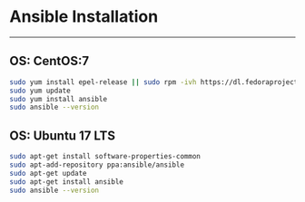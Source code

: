  # Ansible Installation
************************

## OS: CentOS:7

```sh
sudo yum install epel-release || sudo rpm -ivh https://dl.fedoraproject.org/pub/epel/epel-release-latest-7.noarch.rpm
sudo yum update
sudo yum install ansible
sudo ansible --version
```
## OS: Ubuntu 17 LTS

```sh
sudo apt-get install software-properties-common
sudo apt-add-repository ppa:ansible/ansible
sudo apt-get update
sudo apt-get install ansible
sudo ansible --version
```
